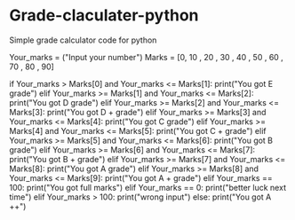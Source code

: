# Grade-claculater-python
Simple grade calculator code for python 


Your_marks = ("Input your number")
Marks = [0, 10 , 20 , 30 , 40 , 50 , 60 , 70 , 80 , 90]

if Your_marks > Marks[0] and Your_marks <= Marks[1]:
	print("You got E grade")
elif Your_marks >= Marks[1] and Your_marks <= Marks[2]:
	print("You got D grade")
elif Your_marks >= Marks[2] and Your_marks <= Marks[3]:
	print("You got D + grade")
elif Your_marks >= Marks[3] and Your_marks <= Marks[4]:
	print("You got C grade")
elif Your_marks >= Marks[4] and Your_marks <= Marks[5]:
	print("You got C + grade")
elif Your_marks >= Marks[5] and Your_marks <= Marks[6]:
	print("You got B grade")
elif Your_marks >= Marks[6] and Your_marks <= Marks[7]:
	print("You got B + grade")
elif Your_marks >= Marks[7] and Your_marks <= Marks[8]:
	print("You got  A grade")
elif Your_marks >= Marks[8] and Your_marks <= Marks[9]:
	print("You got A + grade")
elif Your_marks == 100:
	print("You got full marks")
elif Your_marks == 0:
	print("better luck next time")
elif Your_marks > 100:
	print("wrong input")
else:
	print("You got A ++")


